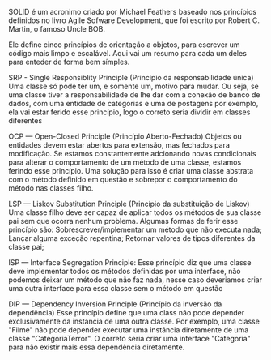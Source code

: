 SOLID é um acronimo criado por Michael Feathers baseado nos princípios definidos no livro Agile Sofware Development, que foi escrito por Robert C. Martin, o famoso Uncle BOB.

Ele define cinco princípios de orientação a objetos, para escrever um código mais limpo e escalável. Aqui vai um resumo para cada um deles para enteder de forma bem símples.

SRP - Single Responsiblity Principle (Princípio da responsabilidade única)
Uma classe só pode ter um, e somente um, motivo para mudar.
Ou seja, se uma classe tiver a responsabilidade de lhe dar com a conexão de banco de dados, com uma entidade de categorias e uma de postagens por exemplo, ela vai estar ferido esse princípio, logo o correto seria dividir em classes diferentes

OCP — Open-Closed Principle (Princípio Aberto-Fechado)
Objetos ou entidades devem estar abertos para extensão, mas fechados para modificação.
Se estamos constantemente adcionando novas condicionais para alterar o comportamento de um método de uma classe, estamos ferindo esse princípio. Uma solução para isso é criar uma classe abstrata com o método definido em questão e sobrepor o comportamento do método nas classes filho.

LSP — Liskov Substitution Principle (Princípio da substituição de Liskov)
Uma classe filho deve ser capaz de aplicar todos os métodos de sua classe pai sem que ocorra nenhum problema.
Algumas formas de ferir esse princípio são:
 Sobrescrever/implementar um método que não executa nada;
 Lançar alguma exceção repentina;
 Retornar valores de tipos diferentes da classe pai;

ISP — Interface Segregation Principle:
Esse princípio diz que uma classe deve implementar todos os métodos definidas por uma interface, não podemos deixar um método que não faz nada, 
nesse caso deveriamos criar uma outra interface para essa classe sem o método em questão

DIP — Dependency Inversion Principle (Princípio da inversão da dependência)
Esse princípio define que uma class não pode depender exclusivamente da instancia de uma outra classe. Por exemplo, uma classe "Filme" não pode depender executar uma instãncia diretamente de uma classe "CategoriaTerror".
O correto seria criar uma interface "Categoria" para não existir mais essa dependência diretamente.

